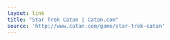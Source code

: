 ```yaml
---
layout: link
title: "Star Trek Catan | Catan.com"
source: 'http://www.catan.com/game/star-trek-catan'
---
```


